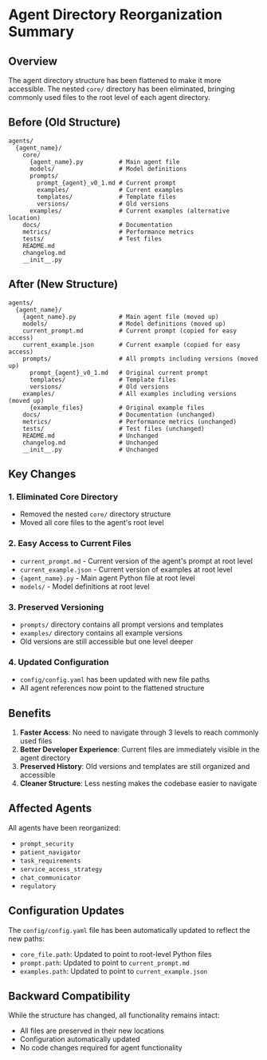 # Agent Directory Reorganization Summary

## Overview
The agent directory structure has been flattened to make it more accessible. The nested `core/` directory has been eliminated, bringing commonly used files to the root level of each agent directory.

## Before (Old Structure)
```
agents/
  {agent_name}/
    core/
      {agent_name}.py          # Main agent file
      models/                  # Model definitions
      prompts/
        prompt_{agent}_v0_1.md # Current prompt
        examples/              # Current examples
        templates/             # Template files
        versions/              # Old versions
      examples/                # Current examples (alternative location)
    docs/                      # Documentation
    metrics/                   # Performance metrics
    tests/                     # Test files
    README.md
    changelog.md
    __init__.py
```

## After (New Structure)
```
agents/
  {agent_name}/
    {agent_name}.py            # Main agent file (moved up)
    models/                    # Model definitions (moved up)
    current_prompt.md          # Current prompt (copied for easy access)
    current_example.json       # Current example (copied for easy access)
    prompts/                   # All prompts including versions (moved up)
      prompt_{agent}_v0_1.md   # Original current prompt
      templates/               # Template files
      versions/                # Old versions
    examples/                  # All examples including versions (moved up)
      {example_files}          # Original example files
    docs/                      # Documentation (unchanged)
    metrics/                   # Performance metrics (unchanged)
    tests/                     # Test files (unchanged)
    README.md                  # Unchanged
    changelog.md               # Unchanged
    __init__.py                # Unchanged
```

## Key Changes

### 1. Eliminated Core Directory
- Removed the nested `core/` directory structure
- Moved all core files to the agent's root level

### 2. Easy Access to Current Files
- `current_prompt.md` - Current version of the agent's prompt at root level
- `current_example.json` - Current version of examples at root level
- `{agent_name}.py` - Main agent Python file at root level
- `models/` - Model definitions at root level

### 3. Preserved Versioning
- `prompts/` directory contains all prompt versions and templates
- `examples/` directory contains all example versions
- Old versions are still accessible but one level deeper

### 4. Updated Configuration
- `config/config.yaml` has been updated with new file paths
- All agent references now point to the flattened structure

## Benefits

1. **Faster Access**: No need to navigate through 3 levels to reach commonly used files
2. **Better Developer Experience**: Current files are immediately visible in the agent directory
3. **Preserved History**: Old versions and templates are still organized and accessible
4. **Cleaner Structure**: Less nesting makes the codebase easier to navigate

## Affected Agents

All agents have been reorganized:
- `prompt_security`
- `patient_navigator`
- `task_requirements`
- `service_access_strategy`
- `chat_communicator`
- `regulatory`

## Configuration Updates

The `config/config.yaml` file has been automatically updated to reflect the new paths:
- `core_file.path`: Updated to point to root-level Python files
- `prompt.path`: Updated to point to `current_prompt.md`
- `examples.path`: Updated to point to `current_example.json`

## Backward Compatibility

While the structure has changed, all functionality remains intact:
- All files are preserved in their new locations
- Configuration automatically updated
- No code changes required for agent functionality 